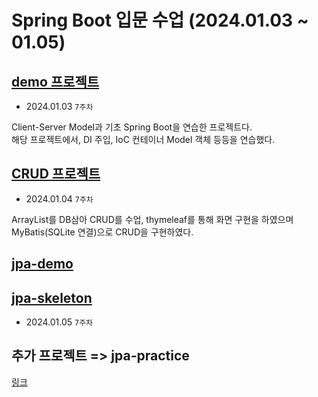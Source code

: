 # Spring Boot 입문 수업 (2024.01.03 ~ 01.05)

## [demo 프로젝트](/demo/README)

- 2024.01.03 `7주차`

Client-Server Model과 기초 Spring Boot을 연습한 프로젝트다.  
해당 프로젝트에서, DI 주입, IoC 컨테이너 Model 객체 등등을 연습했다.


## [CRUD 프로젝트](/CRUD/README.md)

- 2024.01.04 `7주차`

ArrayList를 DB삼아 CRUD를 수업, thymeleaf를 통해 화면 구현을 하였으며  
MyBatis(SQLite 연결)으로 CRUD을 구현하였다.

## [jpa-demo](/jpa-demo/README.md)
## [jpa-skeleton](/jpa-skeleton/README.md)
- 2024.01.05 `7주차`

 ## 추가 프로젝트 => jpa-practice
[링크](https://github.com/edujeeho0/likelion-backend-8-jpa-practice)